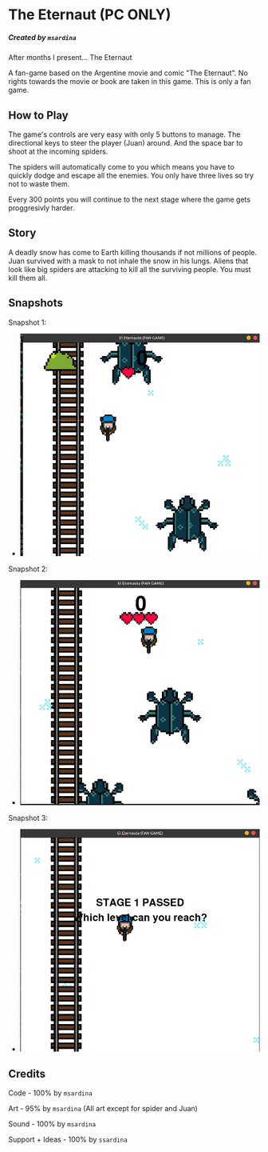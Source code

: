 # The Eternaut (PC ONLY)
##### Created by `msardina`

After months I present... The Eternaut 

A fan-game based on the Argentine movie and comic "The Eternaut". No rights towards the movie or book are taken in this game. This is only a fan game.

## How to Play

The game's controls are very easy with only 5 buttons to manage. The directional keys to steer the player (Juan) around. And the space bar to shoot at the incoming spiders.

The spiders will automatically come to you which means you have to quickly dodge and escape all the enemies. You only have three lives so try not to waste them.

Every 300 points you will continue to the next stage where the game gets proggresivly harder.

## Story

A deadly snow has come to Earth killing thousands if not millions of people. Juan survived with a mask to not inhale the snow in his lungs. Aliens that look like big spiders are attacking to kill all the surviving people. You must kill them all.

## Snapshots

Snapshot 1:
- ![image1](assets/eternaut.png)

Snapshot 2:
- ![image2](assets/eternaut2.png)

Snapshot 3:
- ![image3](assets/eternaut3.png)

## Credits

Code - 100% by `msardina`

Art - 95% by `msardina` (All art except for spider and Juan)

Sound - 100% by `msardina`

Support + Ideas - 100% by `ssardina`